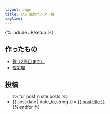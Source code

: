 ```yaml
---
layout: page
title: TAS 魔物ハンター舞
tagline: 
---
```

{% include JB/setup %}

## 作ったもの

* [舞（2周目まで）](pages/mai/)
* [佐祐理](pages/sayuri/)

## 投稿

<ul class="posts">
  {% for post in site.posts %}
    <li><span>{{ post.date | date_to_string }}</span> &raquo; <a href="{{ BASE_PATH }}{{ post.url }}">{{ post.title }}</a></li>
  {% endfor %}
</ul>


